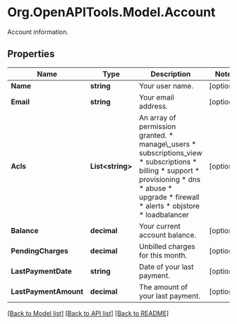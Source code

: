# Org.OpenAPITools.Model.Account
Account information.

## Properties

Name | Type | Description | Notes
------------ | ------------- | ------------- | -------------
**Name** | **string** | Your user name. | [optional] 
**Email** | **string** | Your email address. | [optional] 
**Acls** | **List&lt;string&gt;** | An array of permission granted. * manage\\_users * subscriptions_view * subscriptions * billing * support * provisioning * dns * abuse * upgrade * firewall * alerts * objstore * loadbalancer | [optional] 
**Balance** | **decimal** | Your current account balance. | [optional] 
**PendingCharges** | **decimal** | Unbilled charges for this month. | [optional] 
**LastPaymentDate** | **string** | Date of your last payment. | [optional] 
**LastPaymentAmount** | **decimal** | The amount of your last payment. | [optional] 

[[Back to Model list]](../README.md#documentation-for-models) [[Back to API list]](../README.md#documentation-for-api-endpoints) [[Back to README]](../README.md)

